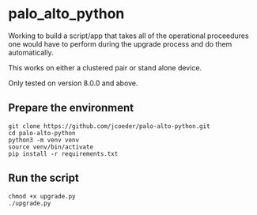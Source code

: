 # palo_alto_python

Working to build a script/app that takes all of the operational proceedures one would have to perform during the upgrade process and do them automatically.

This works on either a clustered pair or stand alone device.

Only tested on version 8.0.0 and above.

## Prepare the environment
```
git clone https://github.com/jcoeder/palo-alto-python.git
cd palo-alto-python
python3 -m venv venv
source venv/bin/activate
pip install -r requirements.txt 
```


## Run the script
```
chmod +x upgrade.py
./upgrade.py
```
